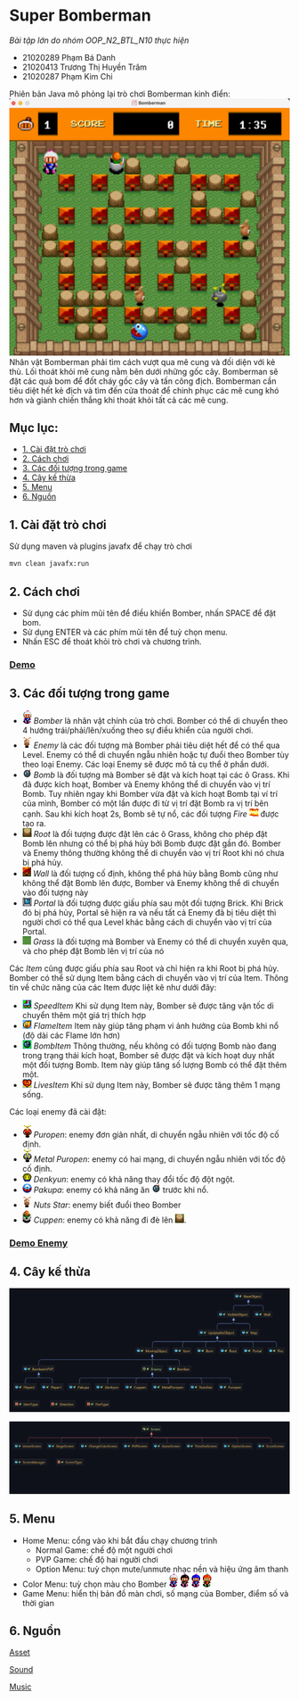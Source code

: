 # Super Bomberman


*Bài tập lớn do nhóm OOP_N2_BTL_N10 thực hiện*
- 21020289 Phạm Bá Danh
- 21020413 Trương Thị Huyền Trâm
- 21020287 Phạm Kim Chi

Phiên bản Java mô phỏng lại trò chơi Bomberman kinh điển:
![](src/main/resources/com/g10/asset/preview/preview.png)
Nhân vật Bomberman phải tìm cách vượt qua mê cung và đối diện với kẻ thù. Lối thoát khỏi mê cung nằm bên dưới những gốc cây. Bomberman sẽ đặt các quả bom để đốt cháy gốc cây và tấn công địch. Bomberman cần tiêu diệt hết kẻ địch và tìm đến cửa thoát để chinh phục các mê cung khó hơn và giành chiến thắng khi thoát khỏi tất cả các mê cung.

## Mục lục:
- [1. Cài đặt trò chơi](https://github.com/pbdanh/Bomberman#1c%C3%A0i-%C4%91%E1%BA%B7t-tr%C3%B2-ch%C6%A1i)
- [2. Cách chơi](https://github.com/pbdanh/Bomberman#2c%C3%A1ch-ch%C6%A1i)
- [3. Các đối tượng trong game](https://github.com/pbdanh/Bomberman#3c%C3%A1c-%C4%91%E1%BB%91i-t%C6%B0%E1%BB%A3ng-trong-game)
- [4. Cây kế thừa](https://github.com/pbdanh/Bomberman#4c%C3%A2y-k%E1%BA%BF-th%E1%BB%ABa)
- [5. Menu](https://github.com/pbdanh/Bomberman#5menu)
- [6. Nguồn](https://github.com/pbdanh/Bomberman#6ngu%E1%BB%93n)

## 1. Cài đặt trò chơi

Sử dụng maven và plugins javafx để chạy trò chơi

```bash
mvn clean javafx:run
```

## 2. Cách chơi
- Sử dụng các phím mũi tên để điều khiển Bomber, nhấn SPACE để đặt bom.
- Sử dụng ENTER và các phím mũi tên để tuỳ chọn menu.
- Nhấn ESC để thoát khỏi trò chơi và chương trình.
### [Demo]()
## 3. Các đối tượng trong game

- ![](src/main/resources/com/g10/asset/bomber/bomber_white/bomber_white_down2.png) *Bomber* là nhân vật chính của trò chơi. Bomber có thể di chuyển theo 4 hướng trái/phải/lên/xuống theo sự điều khiển của người chơi.
- ![](src/main/resources/com/g10/asset/enemy/nuts_star/nuts_star_down1.png) *Enemy* là các đối tượng mà Bomber phải tiêu diệt hết để có thể qua Level. Enemy có thể di chuyển ngẫu nhiên hoặc tự đuổi theo Bomber tùy theo loại Enemy. Các loại Enemy sẽ được mô tả cụ thể ở phần dưới.
- ![](src/main/resources/com/g10/asset/bom/bom1.png) *Bomb* là đối tượng mà Bomber sẽ đặt và kích hoạt tại các ô Grass. Khi đã được kích hoạt, Bomber và Enemy không thể di chuyển vào vị trí Bomb. Tuy nhiên ngay khi Bomber vừa đặt và kích hoạt Bomb tại ví trí của mình, Bomber có một lần được đi từ vị trí đặt Bomb ra vị trí bên cạnh. Sau khi kích hoạt 2s, Bomb sẽ tự nổ, các đối tượng *Fire* ![](src/main/resources/com/g10/asset/fire/fire_horizon3.png) được tạo ra.
- ![](src/main/resources/com/g10/asset/root/root.png) *Root* là đối tượng được đặt lên các ô Grass, không cho phép đặt Bomb lên nhưng có thể bị phá hủy bởi Bomb được đặt gần đó. Bomber và Enemy thông thường không thể di chuyển vào vị trí Root khi nó chưa bị phá hủy.
- ![](src/main/resources/com/g10/asset/map/wall.png) *Wall* là đối tượng cố định, không thể phá hủy bằng Bomb cũng như không thể đặt Bomb lên được, Bomber và Enemy không thể di chuyển vào đối tượng này
- ![](src/main/resources/com/g10/asset/portal/portal1.png)  *Portal* là đối tượng được giấu phía sau một đối tượng Brick. Khi Brick đó bị phá hủy, Portal sẽ hiện ra và nếu tất cả Enemy đã bị tiêu diệt thì người chơi có thể qua Level khác bằng cách di chuyển vào vị trí của Portal.
- ![](src/main/resources/com/g10/asset/map/grass.png) *Grass* là đối tượng mà Bomber và Enemy có thể di chuyển xuyên qua, và cho phép đặt Bomb lên vị trí của nó

Các *Item* cũng được giấu phía sau Root và chỉ hiện ra khi Root bị phá hủy. Bomber có thể sử dụng Item bằng cách di chuyển vào vị trí của Item. Thông tin về chức năng của các Item được liệt kê như dưới đây:
- ![](src/main/resources/com/g10/asset/item/speed_up1.png)  *SpeedItem* Khi sử dụng Item này, Bomber sẽ được tăng vận tốc di chuyển thêm một giá trị thích hợp
- ![](src/main/resources/com/g10/asset/item/fire_up1.png) *FlameItem* Item này giúp tăng phạm vi ảnh hưởng của Bomb khi nổ (độ dài các Flame lớn hơn)
- ![](src/main/resources/com/g10/asset/item/bom_up1.png) *BombItem* Thông thường, nếu không có đối tượng Bomb nào đang trong trạng thái kích hoạt, Bomber sẽ được đặt và kích hoạt duy nhất một đối tượng Bomb. Item này giúp tăng số lượng Bomb có thể đặt thêm một.
- ![](src/main/resources/com/g10/asset/item/lives_up1.png) *LivesItem* Khi sử dụng Item này, Bomber sẽ được tăng thêm 1 mạng sống.

Các loại enemy đã cài đặt:
- ![](src/main/resources/com/g10/asset/enemy/puropen/puropen_down2.png) *Puropen*: enemy đơn giản nhất, di chuyển ngẫu nhiên với tốc độ cố định.
- ![](src/main/resources/com/g10/asset/enemy/metal_puropen/metal_puropen_down3.png) *Metal Puropen*: enemy có hai mạng, di chuyển ngẫu nhiên với tốc độ cố định.
- ![](src/main/resources/com/g10/asset/enemy/denkyun/denkyun5.png) *Denkyun*: enemy có khả năng thay đổi tốc độ đột ngột.
- ![](src/main/resources/com/g10/asset/enemy/pakupa/pakupa_down6.png) *Pakupa*: enemy có khả năng ăn ![](src/main/resources/com/g10/asset/bom/bom1.png) trước khi nổ.
- ![](src/main/resources/com/g10/asset/enemy/nuts_star/nuts_star_down1.png) *Nuts Star*: enemy biết đuổi theo Bomber
- ![](src/main/resources/com/g10/asset/enemy/cuppen/cuppen1.png) *Cuppen*: enemy có khả năng đi đè lên ![](src/main/resources/com/g10/asset/root/root.png).
### [Demo Enemy]()
## 4. Cây kế thừa

![](src/main/resources/com/g10/asset/preview/package.png)

![](src/main/resources/com/g10/asset/preview/package2.png)
## 5. Menu
- Home Menu: cổng vào khi bắt đầu chạy chương trình
  + Normal Game: chế độ một người chơi
  + PVP Game: chế độ hai người chơi
  + Option Menu: tuỳ chọn mute/unmute nhạc nền và hiệu ứng âm thanh
- Color Menu: tuỳ chọn màu cho Bomber ![](src/main/resources/com/g10/asset/bomber/bomber_white/bomber_white_down2.png) ![](src/main/resources/com/g10/asset/bomber/bomber_black/bomber_black_down2.png) ![](src/main/resources/com/g10/asset/bomber/bomber_blue/bomber_blue_down2.png) ![](src/main/resources/com/g10/asset/bomber/bomber_red/bomber_red_down2.png)
- Game Menu: hiển thị bản đồ màn chơi, số mạng của Bomber, điểm số và thời gian
## 6. Nguồn
[Asset](https://www.spriters-resource.com/snes/sbomber/)

[Sound](https://www.sounds-resource.com/snes/superbomberman/sound/35684/)

[Music](https://youtu.be/2wPZvDrQ83A)